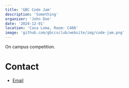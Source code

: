 ```yaml
---
title: 'GBC Code Jam'
description: 'Something'
organizer: 'John Doe'
date: '2024-12-01'
location: 'Casa Loma, Room: C406'
image: 'github.com/gbccsclub/website/img/code-jam.png'
---
```


On campus competition.

# Contact

- [Email]()
